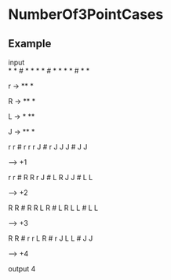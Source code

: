 # NumberOf3PointCases

## Example


input
\
\* \* \# * *
\* \* \# * *
\* \* \# * *

r -> **
     *
     
R -> **
      *
      
L -> *
     **
     
J -> **
      *


r r \# r r
r J \# r J
J J \# J J

--> +1

r r \# R R
r J \# L R
J J \# L L

--> +2

R R \# R R
L R \# L R
L L \# L L

--> +3

R R \# r r
L R \# r J
L L \# J J

--> +4

output
4
